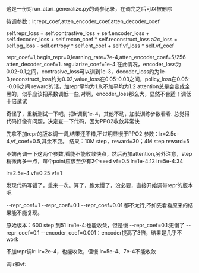 这是一份对run_atari_generalize.py的调参记录，在调完之后可以被删除

待调参数：lr,repr_coef,atten_encoder_coef,atten_decoder_coef

self.repr_loss = self.contrastive_loss + self.encoder_loss + self.decoder_loss + self.recon_coef * self.reconstruct_loss
a2c_loss = self.pg_loss - self.entropy * self.ent_coef + self.vf_loss * self.vf_coef

repr_coef=1,begin_repr=0,learning_rate=7e-4,atten_encoder_coef=5/256
atten_decoder_coef=1.
regularize_coef=1e-4
在此情况，encoder_loss为0.02-0.1之间，contrasive_loss可以训到1e-3，decoder_loss约为1e-3,reconstruct_loss约为0.02,value_loss在0.05-0.03之间，policy_loss在0.06--0.06之间
reward的话，加repr平均为1.8,不加平均为1.2
attention总是会变成全黑的，似乎应该把系数调低一些,对啊，encoder_loss那么大，显然不合适！调低十倍试试

奇怪了，重新测试一下吧，把lr调到1e-4，其他不动，加长训练步数看看.
总觉得代码好像有问题，决定查一下代码，因为PPO2收敛非常快

先拿不加repr的版本调一调,结果还不错,不过明显慢于PPO2
参数：lr=2.5e-4,vf_coef=0.5,其余不变。
结果：10M step，reward=30；4M step reward=5

不妨再调一下这两个参数,看能不能收敛快点，然后再加attention,另外注意，step稍微再多一点，每个point应该至少有2个seed
vf=0.5
lr=1e-4:12
lr=5e-4:34

lr=2.5e-4
vf=0.25
vf=1

发现代码写错了，重来一次。算了，跑太慢了，没必要，直接开始调带repr的版本吧

--repr_coef=1
--repr_coef=0.1
--repr_coef=0.01
都不太行,不如先看看原来的结果能不能复现。

原始版本：600 step 到51
lr=1e-4:也能收敛，但是慢
--repr_coef=0.1:更慢了
--repr_coef=0.1 --encoder_coef=0.001：encoder提高了3倍，结果是几乎不work

不加repr调lr:
lr=2e-4，也能收敛，但慢
lr=5e-4、7e-4不能收敛

调lr和vf:



